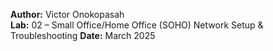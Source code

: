 **Author:** Victor Onokopasah  
**Lab:** 02 – Small Office/Home Office (SOHO) Network Setup & Troubleshooting
**Date:** March 2025
